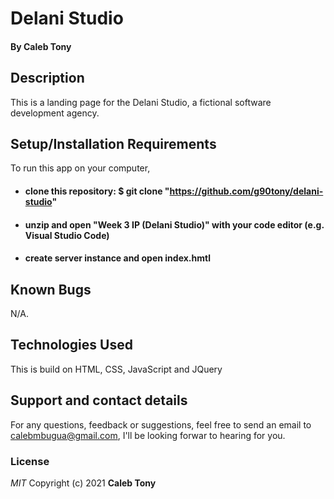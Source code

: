 # Delani Studio

#### By **Caleb Tony**

## Description

This is a landing page for the Delani Studio, a fictional software development agency.

## Setup/Installation Requirements

To run this app on your computer,

- #### clone this repository: $ git clone "https://github.com/g90tony/delani-studio"
- #### unzip and open "Week 3 IP (Delani Studio)" with your code editor (e.g. Visual Studio Code)
- #### create server instance and open index.hmtl

## Known Bugs

N/A.

## Technologies Used

This is build on HTML, CSS, JavaScript and JQuery

## Support and contact details

For any questions, feedback or suggestions, feel free to send an email to calebmbugua@gmail.com, I'll be looking forwar to hearing for you.

### License

_MIT_
Copyright (c) 2021 **Caleb Tony**
